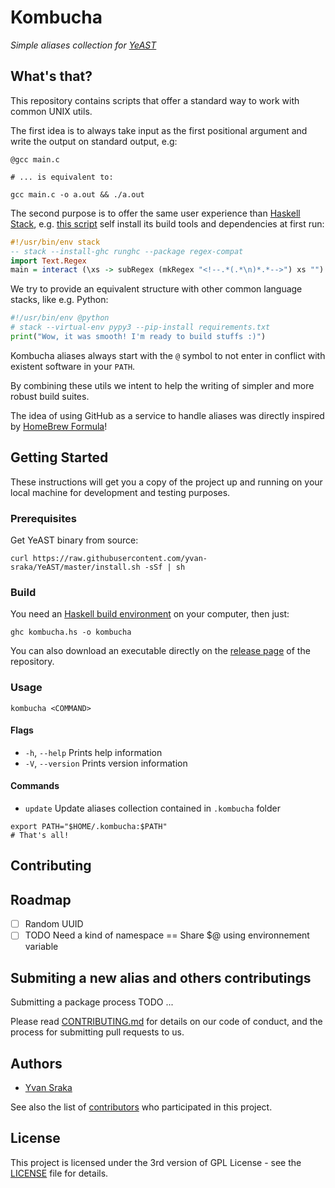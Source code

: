 # Kombucha

_Simple aliases collection for [YeAST](https://github.com/yvan-sraka/YeAST)_

## What's that?

This repository contains scripts that offer a standard way to work with common UNIX utils.

The first idea is to always take input as the first positional argument and write the output on standard output, e.g:

```shell
@gcc main.c

# ... is equivalent to:

gcc main.c -o a.out && ./a.out
```

The second purpose is to offer the same user experience than [Haskell Stack](https://docs.haskellstack.org/en/stable/README/), e.g. [this script](https://github.com/yvan-sraka/uncomment) self install its build tools and dependencies at first run:

```haskell
#!/usr/bin/env stack
-- stack --install-ghc runghc --package regex-compat
import Text.Regex
main = interact (\xs -> subRegex (mkRegex "<!--.*(.*\n)*.*-->") xs "")
```

We try to provide an equivalent structure with other common language stacks, like e.g. Python:

```python
#!/usr/bin/env @python
# stack --virtual-env pypy3 --pip-install requirements.txt
print("Wow, it was smooth! I'm ready to build stuffs :)")
```

Kombucha aliases always start with the `@` symbol to not enter in conflict with existent software in your `PATH`.

By combining these utils we intent to help the writing of simpler and more robust build suites.

The idea of using GitHub as a service to handle aliases was directly inspired by [HomeBrew Formula](https://github.com/Homebrew/homebrew-core/tree/master/Formula)!

## Getting Started

These instructions will get you a copy of the project up and running on your local machine for development and testing purposes.

### Prerequisites

Get YeAST binary from source:

```shell
curl https://raw.githubusercontent.com/yvan-sraka/YeAST/master/install.sh -sSf | sh
```

### Build

You need an [Haskell build environment](https://www.haskell.org/downloads) on your computer, then just:

```shell
ghc kombucha.hs -o kombucha
```

You can also download an executable directly on the [release page](https://github.com/yvan-sraka/cleopatra/releases) of the repository.

### Usage

```shell
kombucha <COMMAND>
```

#### Flags

- `-h`, `--help` Prints help information
- `-V`, `--version` Prints version information

#### Commands

- `update` Update aliases collection contained in `.kombucha` folder

```shell
export PATH="$HOME/.kombucha:$PATH"
# That's all!
```

## Contributing

## Roadmap

- [ ] Random UUID
- [ ] TODO Need a kind of namespace == Share $@ using environnement variable

## Submiting a new alias and others contributings

Submitting a package process TODO ...

Please read [CONTRIBUTING.md](https://github.com/yvan-sraka/Kombucha/blob/master/CONTRIBUTING.md) for details on our code of conduct, and the process for submitting pull requests to us.

## Authors

* [Yvan Sraka](https://github.com/yvan-sraka)

See also the list of [contributors](https://github.com/yvan-sraka/Kombucha/graphs/contributors) who participated in this project.

## License

This project is licensed under the 3rd version of GPL License - see the [LICENSE](https://github.com/yvan-sraka/Kombucha/blob/master/LICENSE) file for details.
